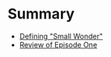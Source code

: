 # Summary

* [Defining "Small Wonder"](_posts/2016-07-04-defining-small-wonder.markdown)
* [Review of Episode One](_posts/pilotepisode.md)
